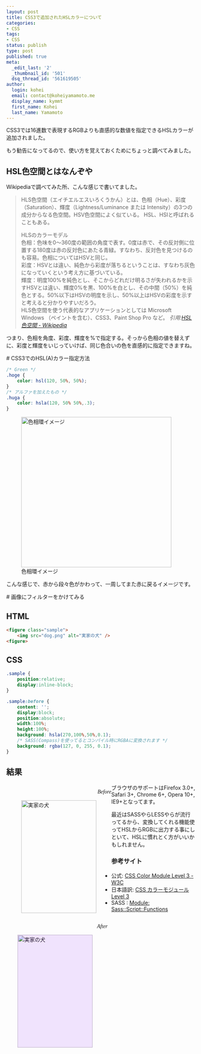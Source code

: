 ```yaml
---
layout: post
title: CSS3で追加されたHSLカラーについて
categories:
- CSS
tags:
- CSS
status: publish
type: post
published: true
meta:
  _edit_last: '2'
  _thumbnail_id: '501'
  dsq_thread_id: '561619505'
author:
  login: kohei
  email: contact@koheiyamamoto.me
  display_name: kymmt
  first_name: Kohei
  last_name: Yamamoto
---
```

CSS3では16進数で表現するRGBよりも直感的な数値を指定できるHSLカラーが追加されました。

もう勧告になってるので、使い方を覚えておくためにちょっと調べてみました。

<section markdown="block">

# HSL色空間とはなんぞや

Wikipediaで調べてみた所、こんな感じで書いてました。

> HLS色空間（エイチエルエスいろくうかん）とは、色相（Hue）、彩度（Saturation）、輝度（Lightness/Luminance または Intensity）の3つの成分からなる色空間。HSV色空間によく似ている。 HSL、HSIと呼ばれることもある。
> 
> HLSのカラーモデル  
> 色相：色味を0～360度の範囲の角度で表す。0度は赤で、その反対側に位置する180度は赤の反対色にあたる青緑。すなわち、反対色を見つけるのも容易。色相についてはHSVと同じ。  
> 彩度：HSVとは違い、純色から彩度が落ちるということは、すなわち灰色になっていくという考え方に基づいている。  
> 輝度：明度100%を純色とし、そこからどれだけ明るさが失われるかを示すHSVとは違い、輝度0%を黒、100%を白とし、その中間（50%）を純色とする。50%以下はHSVの明度を示し、50%以上はHSVの彩度を示すと考えると分かりやすいだろう。  
> HLS色空間を使う代表的なアプリケーションとしては Microsoft Windows （ペイントを含む）、CSS3、Paint Shop Pro など。
> <cite>引用:[HSL色空間 - Wikipedia](http://ja.wikipedia.org/wiki/HLS%E8%89%B2%E7%A9%BA%E9%96%93)</cite>

つまり、色相を角度、彩度、輝度を%で指定する。そっから色相の値を替えずに、彩度と輝度をいじっていけば、同じ色合いの色を直感的に指定できますね。
</section>

<section markdown="block">
# CSS3でのHSL(A)カラー指定方法

~~~ css
/* Green */
.hoge {
    color: hsl(120, 50%, 50%);
}
/* アルファを加えたもの */
.huga {
    color: hsla(120, 50% 50%,.3);
}
~~~
</section>

<figure class="bordered" markdown="block">
<img src="http://howtohp.com/wp/wp-content/uploads/2012/02/hue.png" alt="色相環イメージ" width="400" height="400" />
<figcaption>色相環イメージ</figcaption>
</figure>

こんな感じで、赤から段々色がかわって、一周してまた赤に戻るイメージです。

<section markdown="block">
# 画像にフィルターをかけてみる

## HTML

~~~ html
<figure class="sample">
    <img src="dog.png" alt="実家の犬" />
<figure>
~~~

# CSS

~~~ css
.sample {
    position:relative;
    display:inline-block;
}

.sample:before {
    content: '';
    display:block;
    position:absolute;
    width:100%;
    height:100%;
    background: hsla(270,100%,50%,0.1);
    /* SASS(Compass)を使ってるとコンパイル時にRGBAに変換されます */
    background: rgba(127, 0, 255, 0.1);
}
~~~ 

<style markdown="block">
.dog-filter {
    position:relative !important;
    display:inline-block !important;
    padding:0 !important;
    margin-left:30px;
}
.dog-filter .figcaption {
    background:#fff;
    padding-bottom:0;
}
.dog-filter:before {
    content: '';
    display:block;
    position:absolute;
    width:100%;
    height:100%;
    background: rgba(127, 0, 255, 0.1);
}
</style>

## 結果

<div class="clearfix">
    <div style="float:left">
        <p style="font-family:serif;text-align:right;margin-bottom:0;font-style:italic;">Before</p>
        <figure style="padding:0;">
            <img src="http://howtohp.com/wp/wp-content/uploads/2012/02/mydog-200x300.png" alt="実家の犬" width="200" height="300" /><br />
        </figure>
    </div>
    <div style="float:left"">
        <p style="font-family:serif;text-align:right;margin-bottom:0;font-style:italic;">After</p>
        <figure class="dog-filter">
            <img src="http://howtohp.com/wp/wp-content/uploads/2012/02/mydog-200x300.png" alt="実家の犬" width="200" height="300" /><br />
        </figure>
    </div>
</div>

ブラウザのサポートはFirefox 3.0+, Safari 3+, Chrome 6+, Opera 10+, IE9+となってます。

最近はSASSやらLESSやらが流行ってるから、変換してくれる機能使ってHSLからRGBに出力する事にしといて、HSLに慣れとく方がいいかもしれません。

### 参考サイト

* 公式: [CSS Color Module Level 3 - W3C](http://www.w3.org/TR/2011/REC-css3-color-20110607/)
* 日本語訳: [CSS カラーモジュール Level 3](http://standards.mitsue.co.jp/resources/w3c/TR/css3-color/)
* SASS : [Module: Sass::Script::Functions](http://sass-lang.com/docs/yardoc/Sass/Script/Functions.html#hsl-instance_method)

</section>
